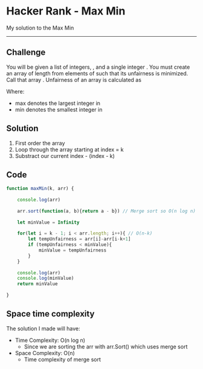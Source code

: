 # Hacker Rank - Max Min
My solution to the Max Min

---

Challenge
--
You will be given a list of integers, , and a single integer . You must create an array of length  from elements of  such that its unfairness is minimized. Call that array . Unfairness of an array is calculated as

Where:
- max denotes the largest integer in 
- min denotes the smallest integer in 



Solution 
-----
1. First order the array
2. Loop through the array starting at index = k 
3. Substract our current index - (index - k)


Code
---

```js
function maxMin(k, arr) {
    
    console.log(arr)
    
    arr.sort(function(a, b){return a - b}) // Merge sort so O(n log n)
    
    let minValue = Infinity
    
    for(let i = k - 1; i < arr.length; i++){ // O(n-k)
        let tempUnfairness = arr[i]-arr[i-k+1]
        if (tempUnfairness < minValue){
            minValue = tempUnfairness
        }
    }
    
    console.log(arr)
    console.log(minValue)
    return minValue
    
}
```

Space time complexity
------
The solution I made will have:

- Time Complexity: O(n log n)
  - Since we are sorting the arr with arr.Sort() which uses merge sort 
- Space Complexity: O(n)
  - Time complexity of merge sort 
